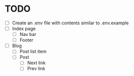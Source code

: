 # TODO

- [ ] Create an .env file with contents similar to .env.example
- [ ] Index page
    - [ ] Nav bar
    - [ ] Footer
- [ ] Blog
    - [ ] Post list item
    - [ ] Post
        - [ ] Next link
        - [ ] Prev link
